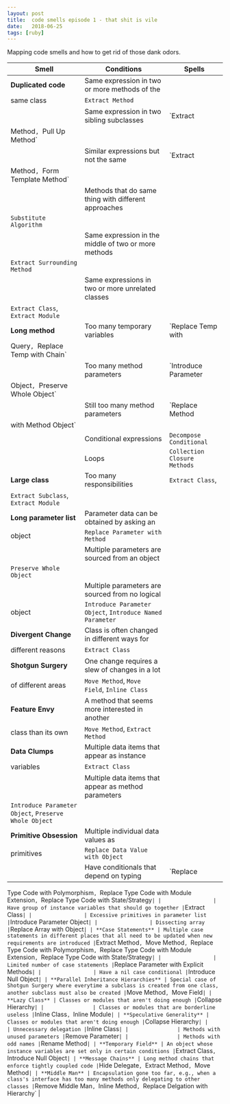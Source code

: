 ```yaml
---
layout: post
title:  code smells episode 1 - that shit is vile
date:   2018-06-25
tags: [ruby]
---
```

Mapping code smells and how to get rid of those dank odors.

| Smell | Conditions | Spells  |
| ----- | ---------- | ------- |
| **Duplicated code** | Same expression in two or more methods of the
same class | `Extract Method` |
|                | Same expression in two sibling subclasses | `Extract
Method`, `Pull Up Method` |
|                | Similar expressions but not the same | `Extract
Method`, `Form Template Method` |
|                | Methods that do same thing with different approaches
| `Substitute Algorithm` |
|                | Same expression in the middle of two or more methods
| `Extract Surrounding Method` |
|                | Same expressions in two or more unrelated classes |
`Extract Class`, `Extract Module` |
| **Long method**  | Too many temporary variables | `Replace Temp with
Query`, `Replace Temp with Chain` |
|                | Too many method parameters | `Introduce Parameter
Object`, `Preserve Whole Object` |
|                | Still too many method parameters | `Replace Method
with Method Object` |
|                | Conditional expressions | `Decompose Conditional` |
|                | Loops | `Collection Closure Methods` |
| **Large class** | Too many responsibilities | `Extract Class`,
`Extract Subclass`, `Extract Module` |
| **Long parameter list** | Parameter data can be obtained by asking an
object | `Replace Parameter with Method` |
|                | Multiple parameters are sourced from an object |
`Preserve Whole Object` |
|                | Multiple parameters are sourced from no logical
object | `Introduce Parameter Object`, `Introduce Named Parameter` |
| **Divergent Change** | Class is often changed in different ways for
different reasons | `Extract Class` |
| **Shotgun Surgery** | One change requires a slew of changes in a lot
of different areas | `Move Method`, `Move Field`, `Inline Class` |
| **Feature Envy** | A method that seems more interested in another
class than its own | `Move Method`, `Extract Method` |
| **Data Clumps** | Multiple data items that appear as instance
variables | `Extract Class` |
|                 | Multiple data items that appear as method parameters
| `Introduce Parameter Object`, `Preserve Whole Object` |
| **Primitive Obsession** | Multiple individual data values as
primitives | `Replace Data Value with Object` |
|                 | Have conditionals that depend on typing | `Replace
Type Code with Polymorphism`, `Replace Type Code with Module Extension`,
`Replace Type Code with State/Strategy` |
|                 | Have group of instance variables that should go
together | `Extract Class` |
|                 | Excessive primitives in parameter list | `Introduce
Parameter Object` |
|                 | Dissecting array | `Replace Array with Object` |
| **Case Statements** | Multiple case statements in different places
that all need to be updated when new requirements are introduced |
`Extract Method`, `Move Method`, `Replace Type Code with Polymorphism`,
`Replace Type Code with Module Extension`, `Replace Type Code with
State/Strategy` |
|                 | Limited number of case statements | `Replace
Parameter with Explicit Methods` |
|                 | Have a nil case conditional | `Introduce Null
Object` |
| **Parallel Inheritance Hierarchies** | Special case of Shotgun Surgery
where everytime a subclass is created from one class, another subclass
must also be created | `Move Method`, `Move Field` |
| **Lazy Class** | Classes or modules that aren't doing enough |
`Collapse Hierarchy` |
|                | Classes or modules that are borderline useless |
`Inline Class`, `Inline Module` |
| **Speculative Generality** | Classes or modules that aren't doing
enough | `Collapse Hierarchy` |
|                | Unnecessary delegation | `Inline Class` |
|                | Methods with unused parameters | `Remove Parameter` |
|                | Methods with odd names | `Rename Method` |
| **Temporary Field** | An object whose instance variables are set only
in certain conditions | `Extract Class`, `Introduce Null Object` |
| **Message Chains** | Long method chains that enforce tightly coupled
code | `Hide Delegate`, `Extract Method`, `Move Method` |
| **Middle Man** | Encapsulation gone too far, e.g., when a class's
interface has too many methods only delegating to other classes | `Remove Middle Man`, `Inline Method`, `Replace Delgation with Hierarchy` |
